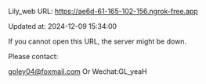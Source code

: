 Lily_web URL: https://ae6d-61-165-102-156.ngrok-free.app

Updated at: 2024-12-09 15:34:00

If you cannot open this URL, the server might be down.

Please contact: 

goley04@foxmail.com Or Wechat:GL_yeaH